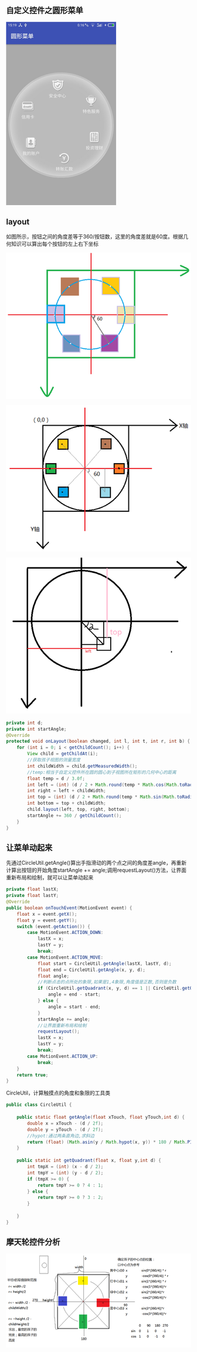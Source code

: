 ## 自定义控件之圆形菜单

<img src="art/circlemenu.jpg" width="300" />

## layout

如图所示，按钮之间的角度差等于360/按钮数，这里的角度差就是60度。根据几何知识可以算出每个按钮的左上右下坐标

![](art/circlemenu2.png)

![](art/circlemenu.png)

![](art/圆形菜单图示.png)

```java
private int d;
private int startAngle;
@Override
protected void onLayout(boolean changed, int l, int t, int r, int b) {
	for (int i = 0; i < getChildCount(); i++) {
		View child = getChildAt(i);
		//获取孩子视图的测量宽度
		int childWidth = child.getMeasuredWidth();
		//temp:相当于自定义控件所在圆的圆心到子视图所在矩形的几何中心的距离
		float temp = d / 3.0f;
		int left = (int) (d / 2 + Math.round(temp * Math.cos(Math.toRadians(startAngle))) - childWidth / 2);
		int right = left + childWidth;
		int top = (int) (d / 2 + Math.round(temp * Math.sin(Math.toRadians(startAngle))) - childWidth / 2);
		int bottom = top + childWidth;
		child.layout(left, top, right, bottom);
		startAngle += 360 / getChildCount();
	}
}
```

## 让菜单动起来

先通过CircleUtil.getAngle()算出手指滑动的两个点之间的角度差angle，再重新计算出按钮的开始角度startAngle += angle;调用requestLayout()方法，让界面重新布局和绘制，就可以让菜单动起来

```java
private float lastX;
private float lastY;
@Override
public boolean onTouchEvent(MotionEvent event) {
	float x = event.getX();
	float y = event.getY();
	switch (event.getAction()) {
		case MotionEvent.ACTION_DOWN:
			lastX = x;
			lastY = y;
			break;
		case MotionEvent.ACTION_MOVE:
			float start = CircleUtil.getAngle(lastX, lastY, d);
			float end = CircleUtil.getAngle(x, y, d);
			float angle;
			//判断点击的点所处的象限,如果是1,4象限,角度值是正数,否则是负数
			if (CircleUtil.getQuadrant(x, y, d) == 1 || CircleUtil.getQuadrant(x, y, d) == 4) {
				angle = end - start;
			} else {
				angle = start - end;
			}
			startAngle += angle;
			//让界面重新布局和绘制
			requestLayout();
			lastX = x;
			lastY = y;
			break;
		case MotionEvent.ACTION_UP:
			break;
	}
	return true;
}
```
CircleUtil，计算触摸点的角度和象限的工具类
```java
public class CircleUtil {
  
	public static float getAngle(float xTouch, float yTouch,int d) {
		double x = xTouch - (d / 2f);
		double y = yTouch - (d / 2f);
		//hypot:通过两条直角边,求斜边
		return (float) (Math.asin(y / Math.hypot(x, y)) * 180 / Math.PI);
	}

	public static int getQuadrant(float x, float y,int d) {
		int tmpX = (int) (x - d / 2);
		int tmpY = (int) (y - d / 2);
		if (tmpX >= 0) {
			return tmpY >= 0 ? 4 : 1;
		} else {
			return tmpY >= 0 ? 3 : 2;
		}

	}
}
```

## 摩天轮控件分析

![](art/摩天轮控件分析.png)
